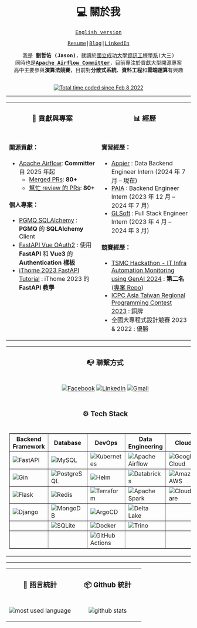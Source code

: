 <h1 align="center">💻 關於我</h1>

<div align="center">
<samp>

<a href="https://github.com/jason810496/jason810496/">English version</a>

<a href="https://github.com/jason810496/Resume/blob/main/LIU_ZHE_YOU.pdf" target="_blank">Resume</a>|<a href="https://jason810496.github.io/blog/">Blog</a>|<a href="https://linkedin.com/in/zhe-you-liu/">LinkedIn</a>

</samp>
<samp>
我是<strong> 劉哲佑 (Jason)</strong>，就讀於<a href="https://www.csie.ncku.edu.tw/en/">國立成功大學資訊工程學系</a>(大三) <br>
同時也是<strong><a href="https://airflow.apache.org/community/#committers">Apache Airflow Committer</a></strong>，目前專注於貢獻大型開源專案<br>
高中主要參與<strong>演算法競賽</strong>，目前對<strong>分散式系統</strong>、<strong>資料工程</strong>和<strong>雲端運算</strong>有興趣
<br><br>
</samp>

<a href="https://wakatime.com/@5c4d6a5b-0b6e-45b9-b81f-78e13584375d"><img src="https://wakatime.com/badge/user/5c4d6a5b-0b6e-45b9-b81f-78e13584375d.svg" alt="Total time coded since Feb 8 2022" /></a>

</div>

<hr>


<div align="center">
<table width="100%">
<tr>
<td valign="top" width="50%">

<h3 align="center" margin="0">📂 貢獻與專案</h3>

</td>
<td valign="top" width="50%">

<h3 align="center" margin="0">📊 經歷</h3>

</td>
</tr>
<tr>
<td valign="top" width="50%">

#### 開源貢獻：

- [Apache Airflow](https://github.com/apache/airflow): **Committer** 自 2025 年起  
    - [Merged PRs](https://github.com/apache/airflow/pulls?q=is%3Amerged+is%3Apr+author%3Ajason810496+): **80+**
    - [幫忙 review 的 PRs](https://github.com/apache/airflow/pulls?q=is%3Apr+reviewed-by%3Ajason810496+): **80+**  

#### 個人專案：
- [PGMQ SQLAlchemy](https://github.com/jason810496/pgmq-sqlalchemy) : **PGMQ** 的 **SQLAlchemy** Client
- [FastAPI Vue OAuth2](https://github.com/jason810496/FastAPI-Vue-OAuth2) : 使用 **FastAPI** 和 **Vue3** 的 **Authentication 樣板**
- [iThome 2023 FastAPI Tutorial](https://github.com/jason810496/iThome2023-FastAPI-Tutorial) : iThome 2023 的 **FastAPI 教學**

</td>
<td valign="top" width="50%">

#### 實習經歷：

- [Appier](https://www.appier.com/) : Data Backend Engineer Intern (2024 年 7 月 – 現在)
- [PAIA](https://app.paia-arena.com/) : Backend Engineer Intern (2023 年 12 月 – 2024 年 7 月)
- [GLSoft](https://www.webglsoft.com/) : Full Stack Engineer Intern (2023 年 4 月 – 2024 年 3 月)

#### 競賽經歷：

- [TSMC Hackathon - IT Infra Automation Monitoring using GenAI 2024](https://www.linkedin.com/posts/zhe-you-liu_last-week-i-participated-in-tsmc-hackathon-activity-7159246053374926848-J9J0) : **第二名** ([專案 Repo](https://github.com/NCKU-CSIE-Union/TSMC-Hackathon-2024-IT-Infra))
- [ICPC Asia Taiwan Regional Programming Contest 2023](https://icpc.global/ICPCID/77A3S3SSNJL3) : 銅牌
- 全國大專程式設計競賽 2023 & 2022 : 優勝

</td>
</tr>
</table>
</div>

<!-- second row-->
<div align="center">
<table width="100%">
<tr>
<td valign="top" width="100%">
<h3 align="center" margin="0">📭 聯繫方式</h3>
</td>
</tr>
<tr>
<td valign="top" width="100%">

<div align="center">

[![Facebook](https://img.shields.io/static/v1?style=for-the-badge&message=Facebook&color=1877F2&logo=Facebook&logoColor=FFFFFF&label=)](https://www.facebook.com/JasonBigCow)
[![LinkedIn](https://img.shields.io/static/v1?style=for-the-badge&message=LinkedIn&color=0A66C2&logo=LinkedIn&logoColor=FFFFFF&label=)](https://www.linkedin.com/in/zhe-you-liu-85aa13244/)
[![Gmail](https://img.shields.io/static/v1?style=for-the-badge&message=Gmail&color=EA4335&logo=Gmail&logoColor=FFFFFF&label=)](mailto:jasonliu@apache.org)

</div>

</td>
</tr>
<tr>
<td valign="top" width="100%">
<h3 align="center" margin="0">⚙️ Tech Stack</h3>
</td>
</tr>
<tr>
<td valign="top" width="100%">

<div align="center">
<table width="100%" border="1">
<tr>
<th>Backend Framework</th>
<th>Database</th>
<th>DevOps</th>
<th>Data Engineering</th>
<th>Cloud</th>
</tr>
<tr>
<td><img src="https://img.shields.io/static/v1?style=for-the-badge&message=FastAPI&color=009688&logo=FastAPI&logoColor=FFFFFF&label=" alt="FastAPI"></td>
<td><img src="https://img.shields.io/static/v1?style=for-the-badge&message=MySQL&color=4479A1&logo=MySQL&logoColor=FFFFFF&label=" alt="MySQL"></td>
<td><img src="https://img.shields.io/badge/kubernetes-%23326ce5.svg?style=for-the-badge&logo=kubernetes&logoColor=white" alt="Kubernetes"></td>
<td><img src="https://img.shields.io/static/v1?style=for-the-badge&message=Apache+Airflow&color=017CEE&logo=Apache+Airflow&logoColor=FFFFFF&label=" alt="Apache Airflow"></td>
<td><img src="https://img.shields.io/static/v1?style=for-the-badge&message=Google+Cloud&color=4285F4&logo=Google+Cloud&logoColor=FFFFFF&label=" alt="Google Cloud"></td>
</tr>
<tr>
<td><img src="https://img.shields.io/badge/Gin-008ECF.svg?style=for-the-badge&logo=Gin&logoColor=white" alt="Gin"></td>
<td><img src="https://img.shields.io/static/v1?style=for-the-badge&message=PostgreSQL&color=4169E1&logo=PostgreSQL&logoColor=FFFFFF&label=" alt="PostgreSQL"></td>
<td><img src="https://img.shields.io/badge/Helm-0F1689.svg?style=for-the-badge&logo=Helm&logoColor=white" alt="Helm"></td>
<td><img src="https://img.shields.io/static/v1?style=for-the-badge&message=Databricks&color=FF3D00&logo=Databricks&logoColor=FFFFFF&label=" alt="Databricks"></td>
<td><img src="https://img.shields.io/static/v1?style=for-the-badge&message=Amazon+AWS&color=232F3E&logo=Amazon+AWS&logoColor=FFFFFF&label=" alt="Amazon AWS"></td>
</tr>
<tr>
<td><img src="https://img.shields.io/static/v1?style=for-the-badge&message=Flask&color=000000&logo=Flask&logoColor=FFFFFF&label=" alt="Flask"></td>
<td><img src="https://img.shields.io/badge/redis-%23DD0031.svg?style=for-the-badge&logo=redis&logoColor=white" alt="Redis"></td>
<td><img src="https://img.shields.io/badge/Terraform-844FBA.svg?style=for-the-badge&logo=Terraform&logoColor=white" alt="Terraform"></td>
<td><img src="https://img.shields.io/static/v1?style=for-the-badge&message=Apache+Spark&color=E25A1C&logo=Apache+Spark&logoColor=FFFFFF&label=" alt="Apache Spark"></td>
<td><img src="https://img.shields.io/badge/Cloudflare-F38020.svg?style=for-the-badge&logo=Cloudflare&logoColor=white" alt="Cloudflare"></td>
</tr>
<tr>
<td><img src="https://img.shields.io/badge/django-%23092E20.svg?style=for-the-badge&logo=django&logoColor=white" alt="Django"></td>
<td><img src="https://img.shields.io/static/v1?style=for-the-badge&message=MongoDB&color=47A248&logo=MongoDB&logoColor=FFFFFF&label=" alt="MongoDB"></td>
<td><img src="https://img.shields.io/static/v1?style=for-the-badge&message=ArgoCD&color=28A745&logo=ArgoCD&logoColor=FFFFFF&label=" alt="ArgoCD"></td>
<td><img src="https://img.shields.io/static/v1?style=for-the-badge&message=Delta+Lake&color=00A3E0&logo=Delta+Lake&logoColor=FFFFFF&label=" alt="Delta Lake"></td>
<td></td>
</tr>
<tr>
<td></td>
<td><img src="https://img.shields.io/static/v1?style=for-the-badge&message=SQLite&color=003B57&logo=SQLite&logoColor=FFFFFF&label=" alt="SQLite"></td>
<td><img src="https://img.shields.io/static/v1?style=for-the-badge&message=Docker&color=2496ED&logo=Docker&logoColor=FFFFFF&label=" alt="Docker"></td>
<td><img src="https://img.shields.io/static/v1?style=for-the-badge&message=Trino&color=F2A900&logo=Trino&logoColor=FFFFFF&label=" alt="Trino"></td>
<td></td>
</tr>
<tr>
<td></td>
<td></td>
<td><img src="https://img.shields.io/static/v1?style=for-the-badge&message=GitHub+Actions&color=2088FF&logo=GitHub+Actions&logoColor=FFFFFF&label=" alt="GitHub Actions"></td>
<td></td>
<td></td>
</tr>
</table>
</div>

</td>
</tr>
</table>
</div>


<!-- third row -->

<hr>

<div align="center">
<table width="100%">
<tr>
    <td valign="top" width="50%">
        <h3 align="center" margin="0">💬 語言統計</h3>
    </td>
    <td valign="top" width="50%">
        <h3 align="center" margin="0">📦 Github 統計</h3>
    </td>
</tr>
<tr>
    <td valign="top" width="50%">
<div align="center">

![most used language](https://github-readme-stats.vercel.app/api/top-langs/?username=jason810496&theme=github_dark_dimmed&langs_count=10&layout=compact&size_weight=0.5&count_weight=0.3)

</div>

</td>
<td valign="top" width="50%">
<div align="center">

![github stats](https://github-readme-stats.vercel.app/api?username=jason810496&theme=github_dark_dimmed&show_icons=true)

</div>
</tr>
</table>
</div>